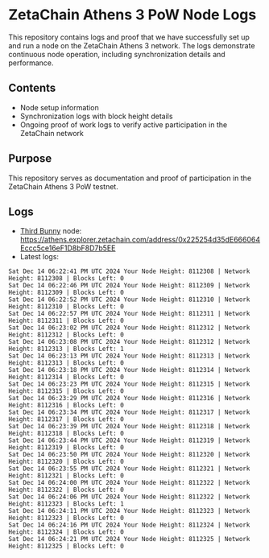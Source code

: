 # ZetaChain Athens 3 PoW Node Logs
This repository contains logs and proof that we have successfully set up and run a node on the ZetaChain Athens 3 network. The logs demonstrate continuous node operation, including synchronization details and performance.

## Contents
- Node setup information
- Synchronization logs with block height details
- Ongoing proof of work logs to verify active participation in the ZetaChain network

## Purpose
This repository serves as documentation and proof of participation in the ZetaChain Athens 3 PoW testnet.

## Logs

- [Third Bunny](https://thirdbunny.xyz/) node: https://athens.explorer.zetachain.com/address/0x225254d35dE666064Eccc5ce16eF1D8bF8D7b5EE
- Latest logs:
```
Sat Dec 14 06:22:41 PM UTC 2024 Your Node Height: 8112308 | Network Height: 8112308 | Blocks Left: 0
Sat Dec 14 06:22:46 PM UTC 2024 Your Node Height: 8112309 | Network Height: 8112309 | Blocks Left: 0
Sat Dec 14 06:22:52 PM UTC 2024 Your Node Height: 8112310 | Network Height: 8112310 | Blocks Left: 0
Sat Dec 14 06:22:57 PM UTC 2024 Your Node Height: 8112311 | Network Height: 8112311 | Blocks Left: 0
Sat Dec 14 06:23:02 PM UTC 2024 Your Node Height: 8112312 | Network Height: 8112312 | Blocks Left: 0
Sat Dec 14 06:23:08 PM UTC 2024 Your Node Height: 8112312 | Network Height: 8112313 | Blocks Left: 1
Sat Dec 14 06:23:13 PM UTC 2024 Your Node Height: 8112313 | Network Height: 8112313 | Blocks Left: 0
Sat Dec 14 06:23:18 PM UTC 2024 Your Node Height: 8112314 | Network Height: 8112314 | Blocks Left: 0
Sat Dec 14 06:23:23 PM UTC 2024 Your Node Height: 8112315 | Network Height: 8112315 | Blocks Left: 0
Sat Dec 14 06:23:29 PM UTC 2024 Your Node Height: 8112316 | Network Height: 8112316 | Blocks Left: 0
Sat Dec 14 06:23:34 PM UTC 2024 Your Node Height: 8112317 | Network Height: 8112317 | Blocks Left: 0
Sat Dec 14 06:23:39 PM UTC 2024 Your Node Height: 8112318 | Network Height: 8112318 | Blocks Left: 0
Sat Dec 14 06:23:44 PM UTC 2024 Your Node Height: 8112319 | Network Height: 8112319 | Blocks Left: 0
Sat Dec 14 06:23:50 PM UTC 2024 Your Node Height: 8112320 | Network Height: 8112320 | Blocks Left: 0
Sat Dec 14 06:23:55 PM UTC 2024 Your Node Height: 8112321 | Network Height: 8112321 | Blocks Left: 0
Sat Dec 14 06:24:00 PM UTC 2024 Your Node Height: 8112322 | Network Height: 8112322 | Blocks Left: 0
Sat Dec 14 06:24:06 PM UTC 2024 Your Node Height: 8112322 | Network Height: 8112323 | Blocks Left: 1
Sat Dec 14 06:24:11 PM UTC 2024 Your Node Height: 8112323 | Network Height: 8112323 | Blocks Left: 0
Sat Dec 14 06:24:16 PM UTC 2024 Your Node Height: 8112324 | Network Height: 8112324 | Blocks Left: 0
Sat Dec 14 06:24:21 PM UTC 2024 Your Node Height: 8112325 | Network Height: 8112325 | Blocks Left: 0
```
